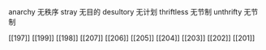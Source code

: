 




anarchy 无秩序
stray 无目的
desultory 无计划
thriftless 无节制
unthrifty 无节制

[[197]]
[[199]]
[[198]]
[[207]]
[[206]]
[[205]]
[[204]]
[[203]]
[[202]]
[[201]]